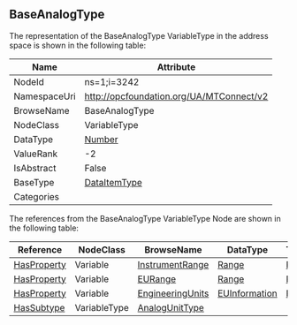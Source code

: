 <!-- objecttype -->
## BaseAnalogType
  
<!-- end of text -->
The representation of the BaseAnalogType VariableType in the address space is shown in the following table:  

|Name|Attribute|
|---|---|
|NodeId|ns=1;i=3242|
|NamespaceUri|http://opcfoundation.org/UA/MTConnect/v2|
|BrowseName|BaseAnalogType|
|NodeClass|VariableType|
|DataType|[Number](../../../Core/Part3/DataTypes/Number/readme.md)|
|ValueRank|-2|
|IsAbstract|False|
|BaseType|[DataItemType](../../../Core/Part8/VariableTypes/DataItemType/readme.md)|
|Categories||

The references from the BaseAnalogType VariableType Node are shown in the following table:  

|Reference|NodeClass|BrowseName|DataType|TypeDefinition|ModellingRule|
|---|---|---|---|---|---|
|[HasProperty](../../../Core/Part3/ReferenceTypes/HasProperty/readme.md)|Variable|[InstrumentRange](#InstrumentRange)|[Range](../../../Core/Part8/DataTypes/Range/readme.md)|[PropertyType](../../../Core/Part5/VariableTypes/PropertyType/readme.md)|[Optional](../../../Core/Objects/Optional/readme.md)|
|[HasProperty](../../../Core/Part3/ReferenceTypes/HasProperty/readme.md)|Variable|[EURange](#EURange)|[Range](../../../Core/Part8/DataTypes/Range/readme.md)|[PropertyType](../../../Core/Part5/VariableTypes/PropertyType/readme.md)|[Optional](../../../Core/Objects/Optional/readme.md)|
|[HasProperty](../../../Core/Part3/ReferenceTypes/HasProperty/readme.md)|Variable|[EngineeringUnits](#EngineeringUnits)|[EUInformation](../../../Core/Part8/DataTypes/EUInformation/readme.md)|[PropertyType](../../../Core/Part5/VariableTypes/PropertyType/readme.md)|[Optional](../../../Core/Objects/Optional/readme.md)|
|[HasSubtype](../../../Core/Part3/ReferenceTypes/HasSubtype/readme.md)|VariableType|[AnalogUnitType](#AnalogUnitType)||||


